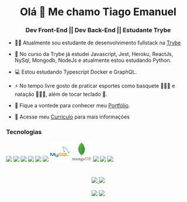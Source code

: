 <h1 align="center">Olá 👋 Me chamo Tiago Emanuel</h1>
<h3 align="center">Dev Front-End || Dev Back-End || Estudante Trybe</h3>

- 👨‍💻 Atualmente sou estudante de desenvolvimento fullstack na <a href="https://www.betrybe.com/">Trybe</a></p>
- 🔭 No curso da Trybe já estudei Javascript, Jest, Heroku, ReactJs, NySql, Mongodb, NodeJs e atualmente estou estudando Python.
- 💻 Estou estudando Typescript Docker e GraphQL.
- ⚡ No tempo livre gosto de praticar esportes como basquete ⛹🏽‍♂️ e natação 🏊🏽‍♂️, além de tocar teclado 🎹.

- 🎯 Fique a vontede para conhecer meu <a href="https://tiago-portifolio.vercel.app" target="_blank">Portfólio</a>.</p>
- 📝 Acesse meu <a href="https://gitconnected.com/tiagoemanuel8/resume" target="_blank">Curriculo</a> para mais informações</p>

<div>
  <h3> Tecnologias </h3>
    <span>
       <img src="https://media.giphy.com/media/XAxylRMCdpbEWUAvr8/giphy.gif" width="50">
       <img src="https://media.giphy.com/media/fsEaZldNC8A1PJ3mwp/giphy.gif" width="50">
       <img src="https://media3.giphy.com/media/ln7z2eWriiQAllfVcn/200w.webp" width="50">
       <img src="https://media.giphy.com/media/LMt9638dO8dftAjtco/giphy.gif" width="50">
       <img src="https://i.giphy.com/media/eNAsjO55tPbgaor7ma/200w.webp" width="50">
       <img src="https://media3.giphy.com/media/kdFc8fubgS31b8DsVu/giphy.webp" width="50">
       <img src="https://raw.githubusercontent.com/devicons/devicon/master/icons/mysql/mysql-original-wordmark.svg" width="55">
       <img src="https://raw.githubusercontent.com/devicons/devicon/master/icons/mongodb/mongodb-original-wordmark.svg" width="55">
       <img src="https://i.giphy.com/media/IdyAQJVN2kVPNUrojM/200.webp" width="50">
       <img src="https://media.giphy.com/media/kH1DBkPNyZPOk0BxrM/giphy.gif" width="100">
       <img src="https://media.giphy.com/media/SsCYf6DRFJrOpP0IoM/giphy.gif" width="70">
    </span>
</div>

#

<div align="center">
  <a href="https://github.com/TiagoEmanuel8">
  <img height="150em" src="https://github-readme-stats.vercel.app/api?username=TiagoEmanuel8&show_icons=true&theme=tokyonight&include_all_commits=true&count_private=true"/>
  <img height="150em" src="https://github-readme-stats.vercel.app/api/top-langs/?username=TiagoEmanuel8&layout=compact&langs_count=7&theme=tokyonight"/>
</div>
 <div><br>
   
  <div align="center">
   <a href="https://www.linkedin.com/in/tiagoemanuel/" target="_blank"><img src="https://img.shields.io/badge/-LinkedIn-%230077B5?style=for-the-badge&logo=linkedin&logoColor=white" target="_blank"></a> 
  <a href = "mailto:tiago.emanuel.n@gmail.com"><img src="https://img.shields.io/badge/-Gmail-%23333?style=for-the-badge&logo=gmail&logoColor=white" target="_blank"></a>
     
<div align="center">

